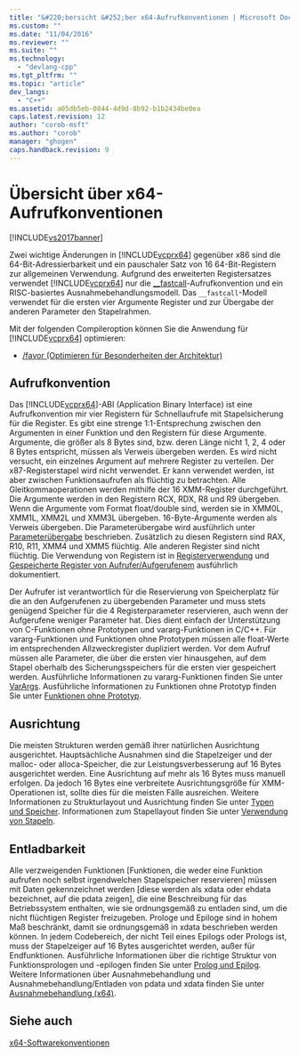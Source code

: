 ```yaml
---
title: "&#220;bersicht &#252;ber x64-Aufrufkonventionen | Microsoft Docs"
ms.custom: ""
ms.date: "11/04/2016"
ms.reviewer: ""
ms.suite: ""
ms.technology: 
  - "devlang-cpp"
ms.tgt_pltfrm: ""
ms.topic: "article"
dev_langs: 
  - "C++"
ms.assetid: a05db5eb-0844-4d9d-8b92-b1b2434be0ea
caps.latest.revision: 12
author: "corob-msft"
ms.author: "corob"
manager: "ghogen"
caps.handback.revision: 9
---
```

# &#220;bersicht &#252;ber x64-Aufrufkonventionen
[!INCLUDE[vs2017banner](../assembler/inline/includes/vs2017banner.md)]

Zwei wichtige Änderungen in [!INCLUDE[vcprx64](../assembler/inline/includes/vcprx64_md.md)] gegenüber x86 sind die 64\-Bit\-Adressierbarkeit und ein pauschaler Satz von 16 64\-Bit\-Registern zur allgemeinen Verwendung.  Aufgrund des erweiterten Registersatzes verwendet [!INCLUDE[vcprx64](../assembler/inline/includes/vcprx64_md.md)] nur die [\_\_fastcall](../cpp/fastcall.md)\-Aufrufkonvention und ein RISC\-basiertes Ausnahmebehandlungsmodell.  Das `__fastcall`\-Modell verwendet für die ersten vier Argumente Register und zur Übergabe der anderen Parameter den Stapelrahmen.  
  
 Mit der folgenden Compileroption können Sie die Anwendung für [!INCLUDE[vcprx64](../assembler/inline/includes/vcprx64_md.md)] optimieren:  
  
-   [\/favor \(Optimieren für Besonderheiten der Architektur\)](../build/reference/favor-optimize-for-architecture-specifics.md)  
  
## Aufrufkonvention  
 Das [!INCLUDE[vcprx64](../assembler/inline/includes/vcprx64_md.md)]\-ABI \(Application Binary Interface\) ist eine Aufrufkonvention mir vier Registern für Schnellaufrufe mit Stapelsicherung für die Register.  Es gibt eine strenge 1:1\-Entsprechung zwischen den Argumenten in einer Funktion und den Registern für diese Argumente.  Argumente, die größer als 8 Bytes sind, bzw. deren Länge nicht 1, 2, 4 oder 8 Bytes entspricht, müssen als Verweis übergeben werden.  Es wird nicht versucht, ein einzelnes Argument auf mehrere Register zu verteilen.  Der x87\-Registerstapel wird nicht verwendet.  Er kann verwendet werden, ist aber zwischen Funktionsaufrufen als flüchtig zu betrachten.  Alle Gleitkommaoperationen werden mithilfe der 16 XMM\-Register durchgeführt.  Die Argumente werden in den Registern RCX, RDX, R8 und R9 übergeben.  Wenn die Argumente vom Format float\/double sind, werden sie in XMM0L, XMM1L, XMM2L und XMM3L übergeben.  16\-Byte\-Argumente werden als Verweis übergeben.  Die Parameterübergabe wird ausführlich unter [Parameterübergabe](../build/parameter-passing.md) beschrieben.  Zusätzlich zu diesen Registern sind RAX, R10, R11, XMM4 und XMM5 flüchtig.  Alle anderen Register sind nicht flüchtig.  Die Verwendung von Registern ist in [Registerverwendung](../build/register-usage.md) und [Gespeicherte Register von Aufrufer\/Aufgerufenem](../build/caller-callee-saved-registers.md) ausführlich dokumentiert.  
  
 Der Aufrufer ist verantwortlich für die Reservierung von Speicherplatz für die an den Aufgerufenen zu übergebenden Parameter und muss stets genügend Speicher für die 4 Registerparameter reservieren, auch wenn der Aufgerufene weniger Parameter hat.  Dies dient einfach der Unterstützung von C\-Funktionen ohne Prototypen und vararg\-Funktionen in C\/C\+\+.  Für vararg\-Funktionen und Funktionen ohne Prototypen müssen alle float\-Werte im entsprechenden Allzweckregister dupliziert werden.  Vor dem Aufruf müssen alle Parameter, die über die ersten vier hinausgehen, auf dem Stapel oberhalb des Sicherungsspeichers für die ersten vier gespeichert werden.  Ausführliche Informationen zu vararg\-Funktionen finden Sie unter [VarArgs](../build/varargs.md).  Ausführliche Informationen zu Funktionen ohne Prototyp finden Sie unter [Funktionen ohne Prototyp](../build/unprototyped-functions.md).  
  
## Ausrichtung  
 Die meisten Strukturen werden gemäß ihrer natürlichen Ausrichtung ausgerichtet.  Hauptsächliche Ausnahmen sind die Stapelzeiger und der malloc\- oder alloca\-Speicher, die zur Leistungsverbesserung auf 16 Bytes ausgerichtet werden.  Eine Ausrichtung auf mehr als 16 Bytes muss manuell erfolgen. Da jedoch 16 Bytes eine verbreitete Ausrichtungsgröße für XMM\-Operationen ist, sollte dies für die meisten Fälle ausreichen.  Weitere Informationen zu Strukturlayout und Ausrichtung finden Sie unter [Typen und Speicher](../build/types-and-storage.md).  Informationen zum Stapellayout finden Sie unter [Verwendung von Stapeln](../build/stack-usage.md).  
  
## Entladbarkeit  
 Alle verzweigenden Funktionen \[Funktionen, die weder eine Funktion aufrufen noch selbst irgendwelchen Stapelspeicher reservieren\] müssen mit Daten gekennzeichnet werden \[diese werden als xdata oder ehdata bezeichnet, auf die pdata zeigen\], die eine Beschreibung für das Betriebssystem enthalten, wie sie ordnungsgemäß zu entladen sind, um die nicht flüchtigen Register freizugeben.  Prologe und Epiloge sind in hohem Maß beschränkt, damit sie ordnungsgemäß in xdata beschrieben werden können.  In jedem Codebereich, der nicht Teil eines Epilogs oder Prologs ist, muss der Stapelzeiger auf 16 Bytes ausgerichtet werden, außer für Endfunktionen.  Ausführliche Informationen über die richtige Struktur von Funktionsprologen und \-epilogen finden Sie unter [Prolog und Epilog](../build/prolog-and-epilog.md).  Weitere Informationen über Ausnahmebehandlung und Ausnahmebehandlung\/Entladen von pdata und xdata finden Sie unter [Ausnahmebehandlung \(x64\)](../build/exception-handling-x64.md).  
  
## Siehe auch  
 [x64\-Softwarekonventionen](../build/x64-software-conventions.md)
